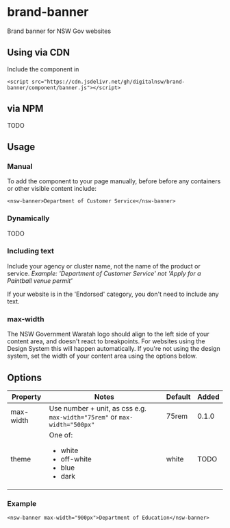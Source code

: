 

# brand-banner
Brand banner for NSW Gov websites

## Using via CDN

Include the component in <head>
```
<script src="https://cdn.jsdelivr.net/gh/digitalnsw/brand-banner/component/banner.js"></script>
```

## via NPM

TODO

## Usage

### Manual

To add the component to your page manually, before before any containers or other visible content include:

```
<nsw-banner>Department of Customer Service</nsw-banner>
```

### Dynamically

TODO

### Including text

Include your agency or cluster name, not the name of the product or service. _Example: 'Department of Customer Service' not 'Apply for a Paintball venue permit'_

If your website is in the 'Endorsed' category, you don't need to include any text.

### max-width

The NSW Government Waratah logo should align to the left side of your content area, and doesn't react to breakpoints. For websites using the Design System this will happen automatically. If you're not using the design system, set the width of your content area using the options below.

## Options

| Property  | Notes                                                                       | Default | Added |
|-----------|-----------------------------------------------------------------------------|---------|-------|
| max-width | Use number + unit, as css e.g. `max-width="75rem"` or `max-width="500px"`   | 75rem   | 0.1.0 |
| theme     | One of: <ul><li>white</li><li>off-white</li><li>blue</li><li>dark</li></ul> | white   | TODO  |

### Example

```
<nsw-banner max-width="900px">Department of Education</nsw-banner>
```
